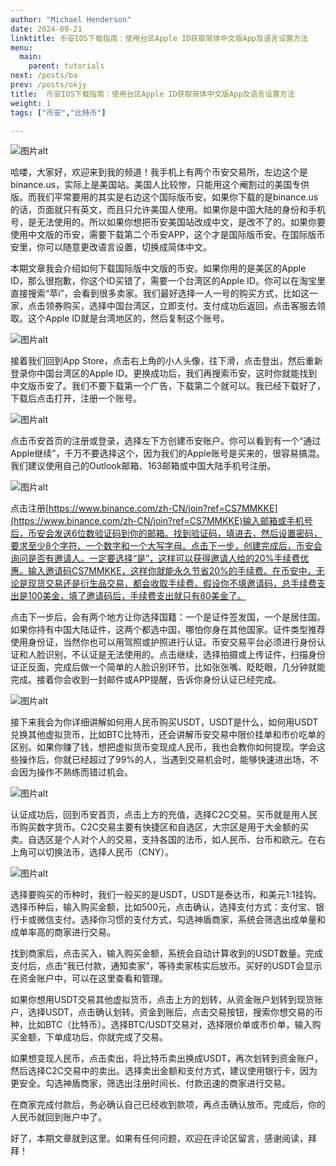 ```yaml
---
author: "Michael Henderson"
date: 2024-09-21
linktitle: 币安IOS下载指南：使用台区Apple ID获取简体中文版App及语言设置方法
menu:
  main:
    parent: tutorials
next: /posts/ba
prev: /posts/okjy
title:  币安IOS下载指南：使用台区Apple ID获取简体中文版App及语言设置方法
weight: 1
tags: ["币安","比特币"]

---
```


![图片alt](https://s21.ax1x.com/2024/09/21/pAMMgvq.png "图片title")

哈喽，大家好，欢迎来到我的频道！我手机上有两个币安交易所，左边这个是binance.us，实际上是美国站。美国人比较惨，只能用这个阉割过的美国专供版。而我们平常要用的其实是右边这个国际版币安。如果你下载的是binance.us的话，页面就只有英文，而且只允许美国人使用。如果你是中国大陆的身份和手机号，是无法使用的。所以如果你想把币安美国站改成中文，是改不了的。如果你要使用中文版的币安，需要下载第二个币安APP，这个才是国际版币安。在国际版币安里，你可以随意更改语言设置，切换成简体中文。

本期文章我会介绍如何下载国际版中文版的币安。如果你用的是美区的Apple ID，那么很抱歉，你这个ID买错了，需要一个台湾区的Apple ID。你可以在淘宝里直接搜索“苹i”，会看到很多卖家。我们最好选择一人一号的购买方式，比如这一家，点击领券购买，选择中国台湾区，立即支付。支付成功后返回，点击客服去领取。这个Apple ID就是台湾地区的，然后复制这个账号。

![图片alt](https://s21.ax1x.com/2024/09/21/pAMMc2n.png "图片title")

接着我们回到App Store，点击右上角的小人头像，往下滑，点击登出，然后重新登录你中国台湾区的Apple ID。更换成功后，我们再搜索币安，这时你就能找到中文版币安了。我们不要下载第一个广告，下载第二个就可以。我已经下载好了，下载后点击打开，注册一个账号。

![图片alt](https://s21.ax1x.com/2024/09/21/pAMMBVS.png "图片title")

点击币安首页的注册或登录，选择左下方创建币安账户。你可以看到有一个“通过Apple继续”，千万不要选择这个，因为我们的Apple账号是买来的，很容易搞混。我们建议使用自己的Outlook邮箱、163邮箱或中国大陆手机号注册。

![图片alt](https://s21.ax1x.com/2024/09/21/pAMMwb8.png "图片title")

点击注册[https://www.binance.com/zh-CN/join?ref=CS7MMKKE](https://www.binance.com/zh-CN/join?ref=CS7MMKKE)输入邮箱或手机号后，币安会发送6位数验证码到你的邮箱。找到验证码，填进去，然后设置密码，要求至少8个字符、一个数字和一个大写字母。点击下一步，创建完成后，币安会询问是否有邀请人。一定要选择“是”，这样可以获得邀请人给的20%手续费优惠。输入邀请码CS7MMKKE，这样你就能永久节省20%的手续费。在币安中，无论是现货交易还是衍生品交易，都会收取手续费。假设你不填邀请码，总手续费支出是100美金，填了邀请码后，手续费支出就只有80美金了。

点击下一步后，会有两个地方让你选择国籍：一个是证件签发国，一个是居住国。如果你持有中国大陆证件，这两个都选中国，哪怕你身在其他国家。证件类型推荐使用身份证，当然你也可以用驾照或护照进行认证。币安交易平台必须进行身份认证和人脸识别，不认证是无法使用的。点击继续，选择拍摄或上传证件，扫描身份证正反面，完成后做一个简单的人脸识别环节，比如张张嘴、眨眨眼，几分钟就能完成。接着你会收到一封邮件或APP提醒，告诉你身份认证已经完成。

![图片alt](https://s21.ax1x.com/2024/09/21/pAMMDUg.png "图片title")

接下来我会为你详细讲解如何用人民币购买USDT，USDT是什么，如何用USDT兑换其他虚拟货币，比如BTC比特币，还会讲解币安交易中限价挂单和市价吃单的区别。如果你赚了钱，想把虚拟货币变现成人民币，我也会教你如何提现。学会这些操作后，你就已经超过了99%的人，当遇到交易机会时，能够快速进出场，不会因为操作不熟练而错过机会。

![图片alt](https://s21.ax1x.com/2024/09/21/pAMMyCj.png "图片title")

认证成功后，回到币安首页，点击上方的充值，选择C2C交易。买币就是用人民币购买数字货币。C2C交易主要有快捷区和自选区，大宗区是用于大金额的买卖。自选区是个人对个人的交易，支持各国的法币，如人民币、台币和欧元。在右上角可以切换法币，选择人民币（CNY）。

![图片alt](https://s21.ax1x.com/2024/09/21/pAMM68s.png "图片title")

选择要购买的币种时，我们一般买的是USDT，USDT是泰达币，和美元1:1挂钩。选择币种后，输入购买金额，比如500元，点击确认，选择支付方式：支付宝、银行卡或微信支付。选择你习惯的支付方式，勾选神盾商家，系统会筛选出成单量和成单率高的商家进行交易。


找到商家后，点击买入，输入购买金额，系统会自动计算收到的USDT数量。完成支付后，点击“我已付款，通知卖家”，等待卖家核实后放币。买好的USDT会显示在资金账户中，可以在这里查看和管理。


如果你想用USDT交易其他虚拟货币，点击上方的划转，从资金账户划转到现货账户，选择USDT，点击确认划转。资金到账后，点击交易按钮，搜索你想交易的币种，比如BTC（比特币）。选择BTC/USDT交易对，选择限价单或市价单，输入购买金额，下单成功后，你就完成了交易。


如果想变现人民币，点击卖出，将比特币卖出换成USDT，再次划转到资金账户，然后选择C2C交易中的卖出。选择卖出金额和支付方式，建议使用银行卡，因为更安全。勾选神盾商家，筛选出注册时间长、付款迅速的商家进行交易。

在商家完成付款后，务必确认自己已经收到款项，再点击确认放币。完成后，你的人民币就回到账户中了。

好了，本期文章就到这里。如果有任何问题，欢迎在评论区留言，感谢阅读，拜拜！